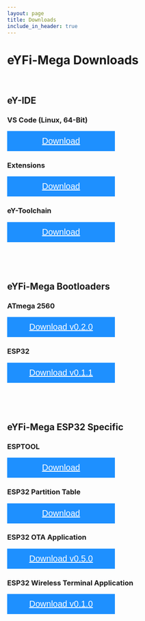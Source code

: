 ```yaml
---
layout: page
title: Downloads
include_in_header: true
---
```


<head>
<meta name="viewport" content="width=device-width, initial-scale=1">
<!-- Add icon library -->
<link rel="stylesheet" href="https://cdnjs.cloudflare.com/ajax/libs/font-awesome/4.7.0/css/font-awesome.min.css">
<style>
.btn {
  background-color: DodgerBlue;
  border: none;
  color: white;
  padding: 12px 30px;
  cursor: pointer;
  font-size: 20px;
  width: 50%;
}

/* Darker background on mouse-over */
.btn:hover {
  background-color: RoyalBlue;
}
</style>
</head>

<!-- <button class="btn"><i class="fa fa-download"></i> <a href="https://www.google.com" target="_blank" style="color: #ffffff">Download</a></button> -->

# eYFi-Mega Downloads

<!--  <ol type="1">
  <li><a href="#ey-ide" target="_blank">eY-IDE (VS Code Based)</a></li>
  <li><a href="#esp32-boot" target="_blank">eYFi-Mega ESP32 OTA Bootloader</a></li>
  <li><a href="#atmega2560-boot" target="_blank">eYFi-Mega ATMega2560 OTA Bootloader</a></li>
  <li><a href="#ota-app" target="_blank">ESP32 Local OTA Update App</a></li>
  <li><a href="#wireless-tx-app" target="_blank">ESP32 Wireless AVR Serial Terminal App</a></li>
  <li><a href="#rr-apps" target="_blank">eYRC 2019-20: Rapid Rescuer Downloads</a></li>
</ol>  -->


<p><br></p>

## eY-IDE

### VS Code (Linux, 64-Bit) 
<button class="btn"><i class="fa fa-download"></i> <a href="https://drive.google.com/file/d/1_vmtnWX4Q5TxXv6xEeRi9AWWFOuGtmeF/view?usp=sharing" target="_blank" style="color: #ffffff">Download</a></button>

### Extensions
<button class="btn"><i class="fa fa-download"></i> <a href="https://drive.google.com/file/d/1XME9MjbejFq04vW3a2f9GyCaOZ_ut0v5/view?usp=sharing" target="_blank" style="color: #ffffff">Download</a></button>

### eY-Toolchain
<button class="btn"><i class="fa fa-download"></i> <a href="https://drive.google.com/file/d/1TkfivUcgRqiZ_N__Ch-ywrkR9UYqViav/view?usp=sharing" target="_blank" style="color: #ffffff">Download</a></button>


<p><br></p>
<p><br></p>


## eYFi-Mega Bootloaders

### ATmega 2560 
<button class="btn"><i class="fa fa-download"></i> <a href="https://drive.google.com/file/d/1BwXsAaiJYopFkXJDlaIHU_QnjZeEvIsW/view?usp=sharing" target="_blank" style="color: #ffffff">Download v0.2.0</a></button>

### ESP32
<button class="btn"><i class="fa fa-download"></i> <a href="https://drive.google.com/file/d/1n0l21hZjSWZRlSIkBk-AzNNtPZgxo1jG/view?usp=sharing" target="_blank" style="color: #ffffff">Download v0.1.1</a></button>


<p><br></p>
<p><br></p>

## eYFi-Mega ESP32 Specific

### ESPTOOL 
<button class="btn"><i class="fa fa-download"></i> <a href="https://drive.google.com/file/d/1HievOWMa30PXHzG5EF6rqdZH9ON2crv1/view?usp=sharing" target="_blank" style="color: #ffffff">Download</a></button>

### ESP32 Partition Table
<button class="btn"><i class="fa fa-download"></i> <a href="https://drive.google.com/file/d/1nUJRqyuROc3QpN4rqwx2xweBZtUB-yMb/view?usp=sharing" target="_blank" style="color: #ffffff">Download</a></button>

### ESP32 OTA Application
<button class="btn"><i class="fa fa-download"></i> <a href="https://drive.google.com/file/d/14fA75KTJituPKkoxxEF1JLmdRNEN6SPe/view?usp=sharing" target="_blank" style="color: #ffffff">Download v0.5.0</a></button>

### ESP32 Wireless Terminal Application
<button class="btn"><i class="fa fa-download"></i> <a href="https://drive.google.com/file/d/1Wzmp8Vp14wcltIns1vCOlfKtTuPIYSQe/view?usp=sharing" target="_blank" style="color: #ffffff">Download v0.1.0</a></button>

<p><br></p>
<p><br></p>


<br>
